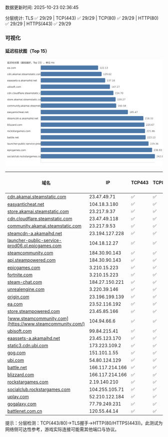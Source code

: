 数据更新时间: 2025-10-23 02:36:45

分层统计: TLS ✅ 29/29 | TCP(443) ✅ 29/29 | TCP(80) ✅ 29/29 | HTTP(80) ✅ 29/29 | HTTPS(443) ✅ 29/29

### 可视化

#### 延迟柱状图（Top 15）

![Latency Chart](latency_chart.svg)

| 域名 | IP | TCP443 | TCP80 | TLS 握手 | HTTP(80) | 状态码 | HTTPS(443) | 状态码(HTTPS) | 延迟(ms) |
|---|---|---|---|---|---|---|---|---|---|
| [cdn.akamai.steamstatic.com](https://cdn.akamai.steamstatic.com/) | 23.47.49.71 | ✅ | ✅ | ✅ | ✅ | 200 | ✅ | 200 | 129.62 |
| [easyanticheat.net](https://easyanticheat.net/) | 104.18.3.180 | ✅ | ✅ | ✅ | ✅ | 301 | ✅ | 301 | 185.47 |
| [store.akamai.steamstatic.com](https://store.akamai.steamstatic.com/) | 23.217.9.37 | ✅ | ✅ | ✅ | ✅ | 403 | ✅ | 403 | 159.27 |
| [cdn.cloudflare.steamstatic.com](https://cdn.cloudflare.steamstatic.com/) | 23.47.49.118 | ✅ | ✅ | ✅ | ✅ | 200 | ✅ | 301 | 154.7 |
| [community.akamai.steamstatic.com](https://community.akamai.steamstatic.com/) | 23.217.9.53 | ✅ | ✅ | ✅ | ✅ | 403 | ✅ | 403 | 160.58 |
| [steamcdn-a.akamaihd.net](https://steamcdn-a.akamaihd.net/) | 23.194.127.228 | ✅ | ✅ | ✅ | ✅ | 200 | ✅ | 200 | 218.33 |
| [launcher-public-service-prod06.ol.epicgames.com](https://launcher-public-service-prod06.ol.epicgames.com/) | 104.18.12.27 | ✅ | ✅ | ✅ | ✅ | 404 | ✅ | 404 | 229.36 |
| [steamcommunity.com](https://steamcommunity.com/) | 184.30.90.143 | ✅ | ✅ | ✅ | ✅ | 302 | ✅ | 200 | 285.92 |
| [api.steampowered.com](https://api.steampowered.com/) | 184.30.90.143 | ✅ | ✅ | ✅ | ✅ | 404 | ✅ | 404 | 264.0 |
| [epicgames.com](https://epicgames.com/) | 3.210.15.223 | ✅ | ✅ | ✅ | ✅ | 301 | ✅ | 302 | 236.93 |
| [fortnite.com](https://fortnite.com/) | 3.210.15.223 | ✅ | ✅ | ✅ | ✅ | 301 | ✅ | 301 | 254.54 |
| [steam-chat.com](https://steam-chat.com/) | 184.27.150.221 | ✅ | ✅ | ✅ | ✅ | 302 | ✅ | 404 | 260.17 |
| [unrealengine.com](https://unrealengine.com/) | 3.220.39.146 | ✅ | ✅ | ✅ | ✅ | 301 | ✅ | 301 | 282.3 |
| [origin.com](https://origin.com/) | 23.196.199.139 | ✅ | ✅ | ✅ | ✅ | 301 | ✅ | 301 | 287.4 |
| [ea.com](https://ea.com/) | 23.52.116.192 | ✅ | ✅ | ✅ | ✅ | 301 | ✅ | 301 | 122.13 |
| [store.steampowered.com](https://store.steampowered.com/) | 23.45.85.166 | ✅ | ✅ | ✅ | ✅ | 302 | ✅ | 200 | 387.9 |
| [www.steamcommunity.com](https://www.steamcommunity.com/) | 104.94.66.6 | ✅ | ✅ | ✅ | ✅ | 302 | ✅ | 302 | 337.09 |
| [ubisoft.com](https://ubisoft.com/) | 99.84.215.41 | ✅ | ✅ | ✅ | ✅ | 301 | ✅ | 301 | 147.27 |
| [eaassets-a.akamaihd.net](https://eaassets-a.akamaihd.net/) | 23.45.123.170 | ✅ | ✅ | ✅ | ✅ | 404 | ✅ | 404 | 137.16 |
| [static3.cdn.ubi.com](https://static3.cdn.ubi.com/) | 173.223.109.2 | ✅ | ✅ | ✅ | ✅ | 401 | ✅ | 401 | 244.43 |
| [gog.com](https://gog.com/) | 151.101.1.55 | ✅ | ✅ | ✅ | ✅ | 301 | ✅ | 301 | 261.33 |
| [ubi.com](https://ubi.com/) | 54.80.124.129 | ✅ | ✅ | ✅ | ✅ | 301 | ✅ | 301 | 267.1 |
| [battle.net](https://battle.net/) | 166.117.214.166 | ✅ | ✅ | ✅ | ✅ | 301 | ✅ | 301 | 223.13 |
| [blizzard.com](https://blizzard.com/) | 166.117.214.166 | ✅ | ✅ | ✅ | ✅ | 302 | ✅ | 302 | 220.67 |
| [rockstargames.com](https://rockstargames.com/) | 2.19.140.210 | ✅ | ✅ | ✅ | ✅ | 301 | ✅ | 301 | 221.86 |
| [socialclub.rockstargames.com](https://socialclub.rockstargames.com/) | 104.255.105.71 | ✅ | ✅ | ✅ | ✅ | 301 | ✅ | 307 | 242.84 |
| [uplay.com](https://uplay.com/) | 52.210.122.184 | ✅ | ✅ | ✅ | ✅ | 301 | ✅ | 301 | 475.89 |
| [gogalaxy.com](https://gogalaxy.com/) | 77.79.249.231 | ✅ | ✅ | ✅ | ✅ | 301 | ✅ | 301 | 587.33 |
| [battlenet.com.cn](https://battlenet.com.cn/) | 120.55.44.14 | ✅ | ✅ | ✅ | ✅ | 308 | ✅ | 302 | 910.75 |

提示：分层检测：TCP(443/80)→TLS握手→HTTP(80/HTTPS(443))。此测试为网络侧可达性参考，游戏实际连接可能需其他端口与协议。